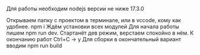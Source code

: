 ﻿Для работы необходим nodejs версии не ниже 17.3.0

Открываем папку с проектом в терминале, или в vccode, кому как удобнее.
npm i
Ждём установки всех модулей
Для начала работы пишем npm run dev. Стартанёт дев режим, верстаем спокойно в нём.
К окончанию работ Ctrl+C -> y
Для сборки в окончательный вариант вводим npm run build
